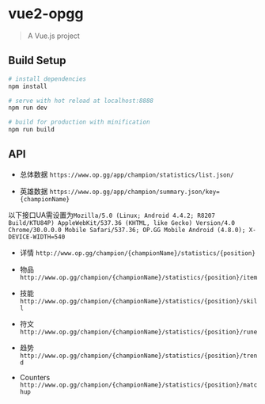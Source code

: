 # vue2-opgg

> A Vue.js project

## Build Setup

``` bash
# install dependencies
npm install

# serve with hot reload at localhost:8888
npm run dev

# build for production with minification
npm run build
```


## API

- 总体数据  `https://www.op.gg/app/champion/statistics/list.json/`

- 英雄数据 `https://www.op.gg/app/champion/summary.json/key={championName}`



以下接口UA需设置为`Mozilla/5.0 (Linux; Android 4.4.2; R8207 Build/KTU84P) AppleWebKit/537.36 (KHTML, like Gecko) Version/4.0 Chrome/30.0.0.0 Mobile Safari/537.36; OP.GG Mobile Android (4.8.0); X-DEVICE-WIDTH=540`

- 详情 `http://www.op.gg/champion/{championName}/statistics/{position}`

- 物品 `http://www.op.gg/champion/{championName}/statistics/{position}/item`

- 技能 `http://www.op.gg/champion/{championName}/statistics/{position}/skill`

- 符文 `http://www.op.gg/champion/{championName}/statistics/{position}/rune`

- 趋势 `http://www.op.gg/champion/{championName}/statistics/{position}/trend`

- Counters `http://www.op.gg/champion/{championName}/statistics/{position}/matchup`